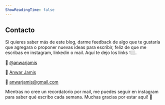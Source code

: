 ```yaml
---
ShowReadingTime: false
---
```

## Contacto

Si quieres saber más de este blog, darme feedback de algo que te gustaría que agregara o proponer nuevas ideas para escribir, feliz de que me escribas en instagram, linkedin o mail. Aquí te dejo los links 👇🏼.

📱 [@anwarjamis](https://instagram.com/anwarjamis)

💼 [Anwar Jamis](https://www.linkedin.com/in/anwarjamis/)

💌 anwarjamis@gmail.com

Mientras no cree un recordatorio por mail, me puedes seguir en instagram para saber qué escribo cada semana. Muchas gracias por estar aquí! 💞
